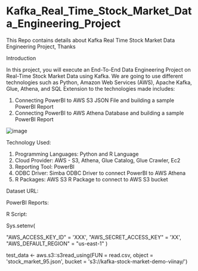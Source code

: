 # Kafka_Real_Time_Stock_Market_Data_Engineering_Project
This Repo contains details about Kafka Real Time Stock Market Data Engineering Project, Thanks

Introduction

In this project, you will execute an End-To-End Data Engineering Project on Real-Time Stock Market Data using Kafka.
We are going to use different technologies such as Python, Amazon Web Services (AWS), Apache Kafka, Glue, Athena, and SQL
Extension to the technologies made includes:
1. Connecting PowerBI to AWS S3 JSON File and building a sample PowerBI Report
2. Connecting PowerBI to AWS Athena Database and building a sample PowerBI Report

![image](https://github.com/user-attachments/assets/c7927d75-fa00-4328-af21-94cdd66a756c)

Technology Used:

1. Programming Languages: Python and R Language
2. Cloud Provider: AWS - S3, Athena, Glue Catalog, Glue Crawler, Ec2
3. Reporting Tool: PowerBI
4. ODBC Driver: Simba ODBC Driver to connect PowerBI to AWS Athena
5. R Packages: AWS S3 R Package to connect to AWS S3 bucket

Dataset URL:

PowerBI Reports:

R Script:

Sys.setenv(

  "AWS_ACCESS_KEY_ID" = 'XXX',
  "AWS_SECRET_ACCESS_KEY" = 'XX',
  "AWS_DEFAULT_REGION" = "us-east-1"
)

test_data <- aws.s3::s3read_using(FUN = read.csv,
                                  object = 'stock_market_95.json',
                                  bucket = 's3://kafka-stock-market-demo-viinay/')
								  
								  

								  




